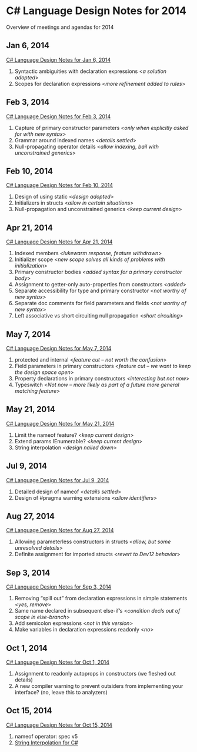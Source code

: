 # C# Language Design Notes for 2014

Overview of meetings and agendas for 2014

## Jan 6, 2014

[C# Language Design Notes for Jan 6, 2014](LDM-2014-01-06.md)

1.	Syntactic ambiguities with declaration expressions <_a solution adopted_>
2.	Scopes for declaration expressions <_more refinement added to rules_>

## Feb 3, 2014

[C# Language Design Notes for Feb 3, 2014](LDM-2014-02-03.md)

1.  Capture of primary constructor parameters <_only when explicitly asked for with new syntax_>
2.  Grammar around indexed names <_details settled_>
3.  Null-propagating operator details <_allow indexing, bail with unconstrained generics_>


## Feb 10, 2014

[C# Language Design Notes for Feb 10, 2014](LDM-2014-02-10.md)

1.	Design of using static <_design adopted_>
2.	Initializers in structs <_allow in certain situations_>
3.	Null-propagation and unconstrained generics <_keep current design_>


## Apr 21, 2014

[C# Language Design Notes for Apr 21, 2014](LDM-2014-04-21.md)

1.	Indexed members <_lukewarm response, feature withdrawn_>
2.	Initializer scope <_new scope solves all kinds of problems with initialization_>
3.	Primary constructor bodies <_added syntax for a primary constructor body_>
4.	Assignment to getter-only auto-properties from constructors <_added_>
5.	Separate accessibility for type and primary constructor <_not worthy of new syntax_>
6.	Separate doc comments for field parameters and fields <_not worthy of new syntax_>
7.	Left associative vs short circuiting null propagation <_short circuiting_>


## May 7, 2014

[C# Language Design Notes for May 7, 2014](LDM-2014-05-07.md)

1.	protected and internal <_feature cut – not worth the confusion_>
2.	Field parameters in primary constructors <_feature cut – we want to keep the design space open_>
3.	Property declarations in primary constructors <_interesting but not now_>
4.	Typeswitch <_Not now – more likely as part of a future more general matching feature_>


## May 21, 2014

[C# Language Design Notes for May 21, 2014](LDM-2014-05-21.md)

1.	Limit the nameof feature? <_keep current design_>
2.	Extend params IEnumerable? <_keep current design_>
3.	String interpolation <_design nailed down_>


## Jul 9, 2014

[C# Language Design Notes for Jul 9, 2014](LDM-2014-07-09.md)

1.	Detailed design of nameof <_details settled_>
2.	Design of #pragma warning extensions <_allow identifiers_>


## Aug 27, 2014

[C# Language Design Notes for Aug 27, 2014](LDM-2014-08-27.md)

1.	Allowing parameterless constructors in structs <_allow, but some unresolved details_>
2.	Definite assignment for imported structs <_revert to Dev12 behavior_>


## Sep 3, 2014

[C# Language Design Notes for Sep 3, 2014](LDM-2014-09-03.md)

1.	Removing “spill out” from declaration expressions in simple statements <_yes, remove_>
2.	Same name declared in subsequent else-if’s <_condition decls out of scope in else-branch_>
3.	Add semicolon expressions <_not in this version_>
4.	Make variables in declaration expressions readonly <_no_>

## Oct 1, 2014

[C# Language Design Notes for Oct 1, 2014](LDM-2014-10-01.md)

1. Assignment to readonly autoprops in constructors (we fleshed out details)
2. A new compiler warning to prevent outsiders from implementing your interface? (no, leave this to analyzers)


## Oct 15, 2014

[C# Language Design Notes for Oct 15, 2014](LDM-2014-10-15.md)

1. nameof operator: spec v5
2. [String Interpolation for C#](http://1drv.ms/1tFUvbq)
